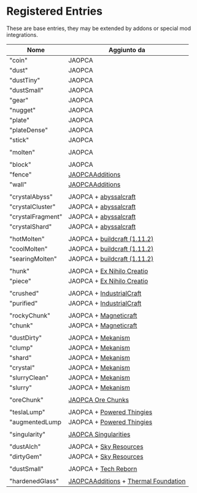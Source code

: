 # Registered Entries

These are base entries, they may be extended by addons or special mod integrations.

| Nome              | Aggiunto da                                                                                                                                                       |
| ----------------- | ----------------------------------------------------------------------------------------------------------------------------------------------------------------- |
| "coin"            | JAOPCA                                                                                                                                                            |
| "dust"            | JAOPCA                                                                                                                                                            |
| "dustTiny"        | JAOPCA                                                                                                                                                            |
| "dustSmall"       | JAOPCA                                                                                                                                                            |
| "gear"            | JAOPCA                                                                                                                                                            |
| "nugget"          | JAOPCA                                                                                                                                                            |
| "plate"           | JAOPCA                                                                                                                                                            |
| "plateDense"      | JAOPCA                                                                                                                                                            |
| "stick"           | JAOPCA                                                                                                                                                            |
|                   |                                                                                                                                                                   |
| "molten"          | JAOPCA                                                                                                                                                            |
|                   |                                                                                                                                                                   |
| "block"           | JAOPCA                                                                                                                                                            |
| "fence"           | [JAOPCAAdditions](https://minecraft.curseforge.com/projects/jaopcaadditions)                                                                                      |
| "wall"            | [JAOPCAAdditions](https://minecraft.curseforge.com/projects/jaopcaadditions)                                                                                      |
|                   |                                                                                                                                                                   |
| "crystalAbyss"    | JAOPCA + [abyssalcraft](https://minecraft.curseforge.com/projects/abyssalcraft)                                                                                   |
| "crystalCluster"  | JAOPCA + [abyssalcraft](https://minecraft.curseforge.com/projects/abyssalcraft)                                                                                   |
| "crystalFragment" | JAOPCA + [abyssalcraft](https://minecraft.curseforge.com/projects/abyssalcraft)                                                                                   |
| "crystalShard"    | JAOPCA + [abyssalcraft](https://minecraft.curseforge.com/projects/abyssalcraft)                                                                                   |
|                   |                                                                                                                                                                   |
| "hotMolten"       | JAOPCA + [buildcraft (1.11.2)](https://minecraft.curseforge.com/projects/buildcraft)                                                                              |
| "coolMolten"      | JAOPCA + [buildcraft (1.11.2)](https://minecraft.curseforge.com/projects/buildcraft)                                                                              |
| "searingMolten"   | JAOPCA + [buildcraft (1.11.2)](https://minecraft.curseforge.com/projects/buildcraft)                                                                              |
|                   |                                                                                                                                                                   |
| "hunk"            | JAOPCA + [Ex Nihilo Creatio](https://minecraft.curseforge.com/projects/ex-nihilo-creatio)                                                                         |
| "piece"           | JAOPCA + [Ex Nihilo Creatio](https://minecraft.curseforge.com/projects/ex-nihilo-creatio)                                                                         |
|                   |                                                                                                                                                                   |
| "crushed"         | JAOPCA + [IndustrialCraft](https://minecraft.curseforge.com/projects/industrial-craft)                                                                            |
| "purified"        | JAOPCA + [IndustrialCraft](https://minecraft.curseforge.com/projects/industrial-craft)                                                                            |
|                   |                                                                                                                                                                   |
| "rockyChunk"      | JAOPCA + [Magneticraft](https://minecraft.curseforge.com/projects/magneticraft)                                                                                   |
| "chunk"           | JAOPCA + [Magneticraft](https://minecraft.curseforge.com/projects/magneticraft)                                                                                   |
|                   |                                                                                                                                                                   |
| "dustDirty"       | JAOPCA + [Mekanism](https://minecraft.curseforge.com/projects/mekanism)                                                                                           |
| "clump"           | JAOPCA + [Mekanism](https://minecraft.curseforge.com/projects/mekanism)                                                                                           |
| "shard"           | JAOPCA + [Mekanism](https://minecraft.curseforge.com/projects/mekanism)                                                                                           |
| "crystal"         | JAOPCA + [Mekanism](https://minecraft.curseforge.com/projects/mekanism)                                                                                           |
| "slurryClean"     | JAOPCA + [Mekanism](https://minecraft.curseforge.com/projects/mekanism)                                                                                           |
| "slurry"          | JAOPCA + [Mekanism](https://minecraft.curseforge.com/projects/mekanism)                                                                                           |
|                   |                                                                                                                                                                   |
| "oreChunk"        | [JAOPCA Ore Chunks](https://minecraft.curseforge.com/projects/aobd-ore-chunks)                                                                                    |
|                   |                                                                                                                                                                   |
| "teslaLump"       | JAOPCA + [Powered Thingies](https://minecraft.curseforge.com/projects/powered-thingies)                                                                           |
| "augmentedLump    | JAOPCA + [Powered Thingies](https://minecraft.curseforge.com/projects/powered-thingies)                                                                           |
|                   |                                                                                                                                                                   |
| "singularity"     | [JAOPCA Singularities](https://minecraft.curseforge.com/projects/jaopcasingularities)                                                                             |
|                   |                                                                                                                                                                   |
| "dustAlch"        | JAOPCA + [Sky Resources](https://minecraft.curseforge.com/projects/sky-resources)                                                                                 |
| "dirtyGem"        | JAOPCA + [Sky Resources](https://minecraft.curseforge.com/projects/sky-resources)                                                                                 |
|                   |                                                                                                                                                                   |
| "dustSmall"       | JAOPCA + [Tech Reborn](https://minecraft.curseforge.com/projects/techreborn)                                                                                      |
|                   |                                                                                                                                                                   |
| "hardenedGlass"   | [JAOPCAAdditions](https://minecraft.curseforge.com/projects/jaopcaadditions) + [Thermal Foundation](https://minecraft.curseforge.com/projects/thermal-foundation) |
